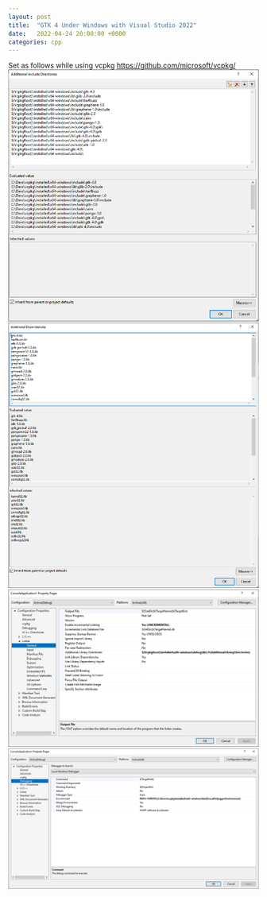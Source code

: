 ```yaml
---
layout: post
title:  "GTK 4 Under Windows with Visual Studio 2022"
date:   2022-04-24 20:00:00 +0000
categories: cpp 
---
```


Set as follows while using vcpkg https://github.com/microsoft/vcpkg/
![DevEnv 1](/images/devenv_include.png)
![DevEnv 2](/images/devenv_libs.png)
![DevEnv 3](/images/devenv_link.png)
![DevEnv 4](/images/devenv_env.png)
